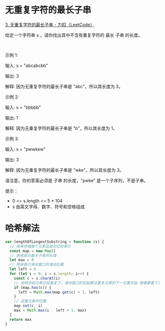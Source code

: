 # 无重复字符的最长子串

[3. 无重复字符的最长子串 - 力扣（LeetCode）](https://leetcode.cn/problems/longest-substring-without-repeating-characters/description/?envType=study-plan-v2&envId=top-100-liked)

给定一个字符串 s ，请你找出其中不含有重复字符的 最长 子串 的长度。

 

示例 1:

输入: s = "abcabcbb"

输出: 3

解释: 因为无重复字符的最长子串是 "abc"，所以其长度为 3。

示例 2:

输入: s = "bbbbb"

输出: 1

解释: 因为无重复字符的最长子串是 "b"，所以其长度为 1。

示例 3:

输入: s = "pwwkew"

输出: 3

解释: 因为无重复字符的最长子串是 "wke"，所以其长度为 3。

请注意，你的答案必须是 子串 的长度，"pwke" 是一个子序列，不是子串。

提示：

- 0 <= s.length <= 5 \* 104
- s 由英文字母、数字、符号和空格组成

# 哈希解法

```js
var lengthOfLongestSubstring = function (s) {
  // 用来存储每个元素及其对应的索引
  const map = new Map()
  // 用来表示最大子串的长度
  let max = 0
  // 用来表示滑动窗口的滑动位置
  let left = 0
  for (let i = 0; i < s.length; i++) {
    const c = s.charAt(i)
    // 说明当前元素已经重复了，滑动窗口的初始要从重复元素的下一位置开始 那需要看下当前的子串的最大长度
    if (map.has(c)) {
      left = Math.max(map.get(c) + 1, left)
    }
    // 设置元素的位置
    map.set(c, i)
    max = Math.max(i - left + 1, max)
  }
  return max
}
```
